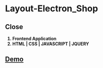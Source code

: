 # Layout-Electron_Shop
<strong>
  <h2>Close</h2>

1. Frontend Application  
2. HTML | CSS | JAVASCRIPT | JQUERY     
  
<a href="https://pervizsalmanov.github.io/Electron_Shop/"><h2>Demo</h2></a>
